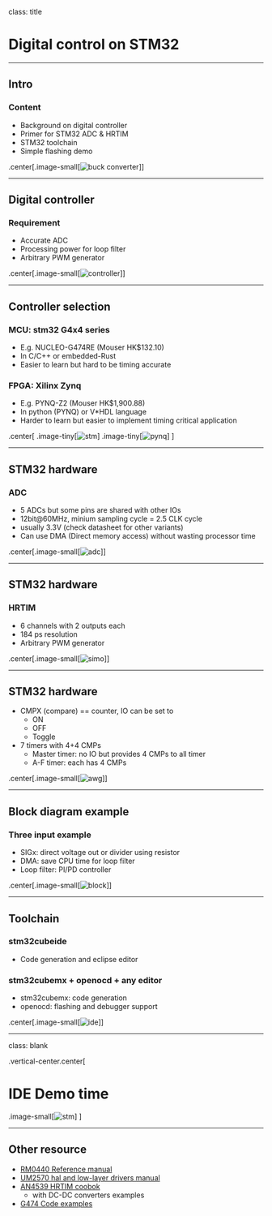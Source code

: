 class: title

# Digital control on STM32


---


## Intro
### Content
- Background on digital controller
- Primer for STM32 ADC & HRTIM
- STM32 toolchain
- Simple flashing demo

.center[.image-small[![buck converter](img/slide_buck.png)]]

---
## Digital controller

### Requirement
- Accurate ADC
- Processing power for loop filter
- Arbitrary PWM generator

.center[.image-small[![controller](img/slide_controller.png)]]

---
## Controller selection


### MCU: stm32 G4x4 series 
- E.g. NUCLEO-G474RE (Mouser HK$132.10)
- In C/C++ or embedded-Rust
- Easier to learn but hard to be timing accurate

### FPGA: Xilinx Zynq 
- E.g. PYNQ-Z2 (Mouser HK$1,900.88)
- In python (PYNQ) or V*HDL language
- Harder to learn but easier to implement timing critical application

.center[
.image-tiny[![stm](img/slide_stm.webp)]
.image-tiny[![pynq](img/slide_pynq.jpg)]
]

---
## STM32 hardware
### ADC
- 5 ADCs but some pins are shared with other IOs 
- 12bit@60MHz, minium sampling cycle = 2.5 CLK cycle 
- usually 3.3V (check datasheet for other variants)
- Can use DMA (Direct memory access) without wasting processor time

.center[.image-small[![adc](img/slide_adc.png)]]

---
## STM32 hardware 
### HRTIM
- 6 channels with 2 outputs each
- 184 ps resolution
- Arbitrary PWM generator

.center[.image-small[![simo](img/slide_simo.png)]]

---
## STM32 hardware 

- CMPX (compare) == counter, IO can be set to
    - ON
    - OFF
    - Toggle
- 7 timers with 4+4 CMPs
    - Master timer: no IO but provides 4 CMPs to all timer
    - A-F timer: each has 4 CMPs

.center[.image-small[![awg](img/slide_awg.png)]]

---
## Block diagram example

### Three input example
- SIGx: direct voltage out or divider using resistor
- DMA: save CPU time for loop filter
- Loop filter: PI/PD controller

.center[.image-small[![block](img/slide_block.png)]]



---
## Toolchain

### stm32cubeide
- Code generation and eclipse editor

### stm32cubemx + openocd + any editor
- stm32cubemx: code generation
- openocd: flashing and debugger support

.center[.image-small[![ide](img/slide_ide.png)]]

---
class: blank

.vertical-center.center[ 
# IDE Demo time
.image-small[![stm](img/slide_stm.webp)]
]

---
## Other resource 
- [RM0440 Reference manual](https://www.st.com/resource/en/reference_manual/rm0440-stm32g4-series-advanced-armbased-32bit-mcus-stmicroelectronics.pdf)
- [UM2570 hal and low-layer drivers manual](https://www.st.com/resource/en/user_manual/um2570-description-of-stm32g4-hal-and-lowlayer-drivers--stmicroelectronics.pdf)
- [AN4539 HRTIM coobok](https://www.st.com/resource/en/application_note/an4539-hrtim-cookbook-stmicroelectronics.pdf)
    - with DC-DC converters examples
- [G474 Code examples](https://github.com/STMicroelectronics/STM32CubeG4/tree/master/Projects/NUCLEO-G474RE/Examples)

